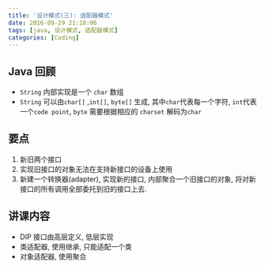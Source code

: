 ```yaml
---
title: '设计模式(三): 适配器模式'
date: 2016-09-29 21:18:06
tags: [java, 设计模式, 适配器模式]
categories: [Coding]
---
```

## Java 回顾
- `String` 内部实现是一个 `char` 数组
- `String` 可以由`char[]` ,`int[]`, `byte[]` 生成, 其中`char`代表每一个字符, `int`代表一个`code point`, `byte` 需要根据相应的 `charset` 解码为`char`  <!--more-->
## 要点

1. 新旧两个接口
2. 实现旧接口的对象无法在支持新接口的设备上使用
3. 新建一个转换器(adapter), 实现新的接口, 内部聚合一个旧接口的对象, 将对新接口的所有调用全部委托到旧的接口上去.


## 讲课内容

- DIP 接口由高层定义, 低层实现
- 类适配器, 使用继承, 只能适配一个类
- 对象适配器, 使用聚合